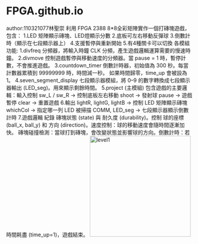 # FPGA.github.io
author:110321077林聖崇
利用 FPGA 2388 8*8全彩矩陣實作一個打磚塊遊戲，包含：
1.LED 矩陣顯示磚塊、LED燈顯示分數
2.底板可左右移動反彈球
3.倒數計時（顯示在七段顯示器上）
4.支援暫停與重新開始
5.有4種關卡可以切換
各模組功能:
1.divfreq
分頻器，將輸入時鐘 CLK 分頻，產生遊戲邏輯運算需要的慢速時鐘。
2.divmove
控制遊戲暫停與移動速度的分頻器。當 pause = 1 時，暫停計數，不會推進遊戲。
3.countdown_timer
倒數計時器，初始值為 300 秒。每當計數器累積到 99999999 時，時間減一秒。
如果時間歸零，time_up 會被設為 1。
4.seven_segment_display
七段顯示器模組，將 0–9 的數字轉換成七段顯示器輸出 (LED_seg)。用來顯示剩餘時間。
5.project (主模組)
包含遊戲的主要邏輯：輸入控制
sw_L / sw_R → 控制底板左右移動
shoot → 發射球
pause → 遊戲暫停
clear → 重置遊戲
6.輸出
lightR, lightG, lightB → 控制 LED 矩陣顯示磚塊
whichCol → 指定哪一列 LED 被掃描
COMM, LED_seg → 七段顯示器顯示倒數計時
7.遊戲邏輯
紀錄 磚塊狀態 (state) 與 耐久度 (durability)。控制 球的座標 (ball_x, ball_y) 和 方向 (direction)。速度控制：球的移動速度會隨時間逐漸加快。
磚塊碰撞檢測：當球打到磚塊，會改變狀態並影響球的方向。倒數計時：若時間耗盡 (time_up=1)，遊戲結束。
<img width="271" alt="level1" src="https://github.com/user-attachments/assets/c496b986-c063-4452-9ff9-eb931dde6d82" />
